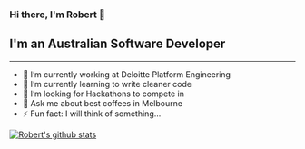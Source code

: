 ### Hi there, I'm Robert 👋

## I'm an Australian Software Developer
---
- 🔭 I’m currently working at Deloitte Platform Engineering
- 🌱 I’m currently learning to write cleaner code
- 👯 I’m looking for Hackathons to compete in
- 💬 Ask me about best coffees in Melbourne
- ⚡ Fun fact: I will think of something...

[![Robert's github stats](https://github-readme-stats.vercel.app/api?username=rldiao)](https://github.com/anuraghazra/github-readme-stats)
